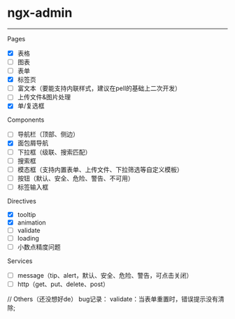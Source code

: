 # ngx-admin
---
Pages
- [x] 表格
- [ ] 图表
- [ ] 表单
- [x] 标签页
- [ ] 富文本（要能支持内联样式，建议在pell的基础上二次开发）
- [ ] 上传文件&图片处理
- [x] 单/复选框

Components
- [ ] 导航栏（顶部、侧边）
- [x] 面包屑导航
- [ ] 下拉框（级联、搜索匹配）
- [ ] 搜索框
- [ ] 模态框（支持内置表单、上传文件、下拉筛选等自定义模板）
- [ ] 按钮（默认、安全、危险、警告、不可用）
- [ ] 标签输入框

Directives
- [x] tooltip
- [x] animation
- [ ] validate
- [ ] loading
- [ ] 小数点精度问题

Services
- [ ] message（tip、alert，默认、安全、危险、警告，可点击关闭）
- [ ] http（get、put、delete、post）

// Others（还没想好de）
bug记录：
validate：当表单重置时，错误提示没有清除;
